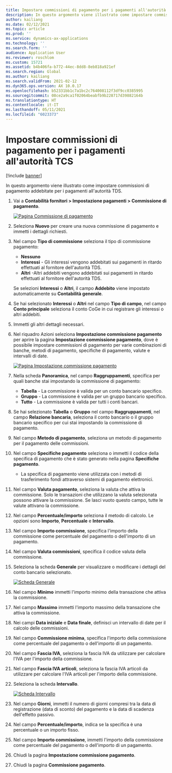 ```yaml
---
title: Impostare commissioni di pagamento per i pagamenti all'autorità TCS
description: In questo argomento viene illustrato come impostare commissioni di pagamento addebitate per i pagamenti all'autorità TDS.
author: kailiang
ms.date: 02/12/2021
ms.topic: article
ms.prod: ''
ms.service: dynamics-ax-applications
ms.technology: ''
ms.search.form: ''
audience: Application User
ms.reviewer: roschlom
ms.custom: 15721
ms.assetid: b4b406fa-b772-44ec-8dd8-8eb818a921ef
ms.search.region: Global
ms.author: kailiang
ms.search.validFrom: 2021-02-12
ms.dyn365.ops.version: AX 10.0.17
ms.openlocfilehash: b52331bb1c7a1bc2c764008112f3df9cc0385995
ms.sourcegitcommit: 08ce2a9ca1f02064beabfb9b228717d39882164b
ms.translationtype: HT
ms.contentlocale: it-IT
ms.lasthandoff: 05/11/2021
ms.locfileid: "6023373"
---
```

# <a name="set-up-payment-fees-for-tds-authority-payments"></a>Impostare commissioni di pagamento per i pagamenti all'autorità TCS

[!include [banner](../includes/banner.md)]

In questo argomento viene illustrato come impostare commissioni di pagamento addebitate per i pagamenti all'autorità TDS.

1. Vai a **Contabilità fornitori \> Impostazione pagamenti \> Commissione di pagamento**.

    [![Pagina Commissione di pagamento](./media/apac-ind-TDS-28.png)](./media/apac-ind-TDS-28.png)

2. Seleziona **Nuovo** per creare una nuova commissione di pagamento e immetti i dettagli richiesti.
3. Nel campo **Tipo di commissione** seleziona il tipo di commissione pagamento:

    - **Nessuno**
    - **Interessi** - Gli interessi vengono addebitati sui pagamenti in ritardo effettuati al fornitore dell'autorità TDS.
    - **Altri** -Altri addebiti vengono addebitati sui pagamenti in ritardo effettuati al fornitore dell'autorità TDS.

    Se selezioni **Interessi** o **Altri**, il campo **Addebito** viene impostato automaticamente su **Contabilità generale**.

4. Se hai selezionato **Interessi** o **Altri** nel campo **Tipo di campo**, nel campo **Conto principale** seleziona il conto CoGe in cui registrare gli interessi o altri addebiti.
5. Immetti gli altri dettagli necessari.
6. Nel riquadro Azioni seleziona **Impostazione commissione pagamento** per aprire la pagina **Impostazione commissione pagamento**, dove è possibile impostare commissioni di pagamento per varie combinazioni di banche, metodi di pagamento, specifiche di pagamento, valute e intervalli di date.

    [![Pagina Impostazione commissione pagamento](./media/apac-ind-TDS-21.png)](./media/apac-ind-TDS-21.png)

7. Nella scheda **Panoramica**, nel campo **Raggruppamenti**, specifica per quali banche stai impostando la commissione di pagamento:

    - **Tabella** - La commissione è valida per un conto bancario specifico.
    - **Gruppo** - La commissione è valida per un gruppo bancario specifico.
    - **Tutto** - La commissione è valida per tutti i conti bancari.

8. Se hai selezionato **Tabella** o **Gruppo** nel campo **Raggruppamenti**, nel campo **Relazione bancaria**, seleziona il conto bancario o il gruppo bancario specifico per cui stai impostando la commissione di pagamento.
9. Nel campo **Metodo di pagamento**, seleziona un metodo di pagamento per il pagamento delle commissioni.
10. Nel campo **Specifiche pagamento** seleziona o immetti il codice della specifica di pagamento che è stato generato nella pagina **Specifiche pagamento**.
    - La specifica di pagamento viene utilizzata con i metodi di trasferimento fondi attraverso sistemi di pagamento elettronici.
12. Nel campo **Valuta pagamento**, seleziona la valuta che attiva la commissione. Solo le transazioni che utilizzano la valuta selezionata possono attivare la commissione. Se lasci vuoto questo campo, tutte le valute attivano la commissione.
13. Nel campo **Percentuale/importo** seleziona il metodo di calcolo. Le opzioni sono **Importo**, **Percentuale** e **Intervallo**.
14. Nel campo **Importo commissione**, specifica l'importo della commissione come percentuale del pagamento o dell'importo di un pagamento.
15. Nel campo **Valuta commissioni**, specifica il codice valuta della commissione.
16. Seleziona la scheda **Generale** per visualizzare o modificare i dettagli del conto bancario selezionato.

    [![Scheda Generale](./media/apac-ind-TDS-22.png)](./media/apac-ind-TDS-22.png)

16. Nel campo **Minimo** immetti l'importo minimo della transazione che attiva la commissione.
17. Nel campo **Massimo** immetti l'importo massimo della transazione che attiva la commissione.
18. Nei campi **Data iniziale** e **Data finale**, definisci un intervallo di date per il calcolo delle commissioni.
19. Nel campo **Commissione minima**, specifica l'importo della commissione come percentuale del pagamento o dell'importo di un pagamento.
20. Nel campo **Fascia IVA**, seleziona la fascia IVA da utilizzare per calcolare l'IVA per l'importo della commissione.
21. Nel campo **Fascia IVA articoli**, seleziona la fascia IVA articoli da utilizzare per calcolare l'IVA articoli per l'importo della commissione.
22. Seleziona la scheda **Intervallo**. 

    [![Scheda Intervallo](./media/apac-ind-TDS-23.png)](./media/apac-ind-TDS-23.png)

23. Nel campo **Giorni**, immetti il numero di giorni compresi tra la data di registrazione (data di sconto) del pagamento e la data di scadenza dell'effetto passivo.
24. Nel campo **Percentuale/importo**, indica se la specifica è una percentuale o un importo fisso.
25. Nel campo **Importo commissione**, immetti l'importo della commissione come percentuale del pagamento o dell'importo di un pagamento.
26. Chiudi la pagina **Impostazione commissione pagamento**.
27. Chiudi la pagina **Commissione pagamento**.
